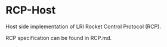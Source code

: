 # RCP-Host
Host side implementation of LRI Rocket Control Protocol (RCP).

RCP specification can be found in RCP.md.